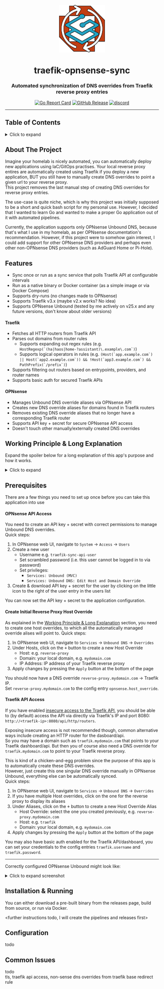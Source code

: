 <div align='center'>
    <img width="150" src="assets/traefik-opnsense-sync-logo.png"  alt='icon'/>
    <h1>traefik-opnsense-sync</h1>
    <h3>Automated synchronization of DNS overrides from Traefik reverse proxy entries</h3>
</div>

<div align='center'>

[![Go Report Card][go-report-card-shield]][go-report-card-url]
[![GitHub Release][github-release-shield]][github-release-url]
[![discord][discord-shield]][discord-url]

</div>

---

## Table of Contents

<details>
    <summary>Click to expand</summary>

<!-- toc -->

- [About The Project](#about-the-project)
- [Features](#features)
    + [Traefik](#traefik)
    + [OPNsense](#opnsense)
- [Working Principle & Long Explanation](#working-principle--long-explanation)
    * [Example scenario](#example-scenario)
    * [How it works](#how-it-works)
- [Prerequisites](#prerequisites)
    + [OPNsense API Access](#opnsense-api-access)
    + [Create Initial Reverse Proxy Host Override](#create-initial-reverse-proxy-host-override)
    + [Traefik API Access](#traefik-api-access)
- [Installation & Running](#installation--running)
- [Configuration](#configuration)
- [Common Issues](#common-issues)

<!-- tocstop -->

</details>

## About The Project

Imagine your homelab is nicely automated, you can automatically deploy new applications using IaC/GitOps practises.
Your local reverse proxy entires are automatically created using Traefik if you deploy a new application,
BUT you still have to manually create DNS overrides to point a given url to your reverse proxy.  
This project removes the last manual step of creating DNS overrides for reverse proxy entries.

The use-case is quite niche, which is why this project was initially supposed to be a short and quick bash script for my
personal use.
However, I decided that I wanted to learn Go and wanted to make a proper Go application out of it with automated
pipelines.

Currently, the application supports only OPNsense Unbound DNS, because that's what I use in my homelab,
as per OPNsense documentation's recommendation. However, if this project were to somehow gain interest,
I could add support for other OPNsense DNS providers and perhaps even other non-OPNsense DNS providers (such as AdGuard
Home or Pi-Hole).

## Features

- Sync once or run as a sync service that polls Traefik API at configurable intervals
- Run as a native binary or Docker container (as a simple image or via Docker Compose)
- Supports dry-runs (no changes made to OPNsense)
- Supports Traefik v3.x (maybe v2.x works? No idea)
- Supports OPNsense Unbound (tested by me actively on v25.x and any future versions, don't know about older versions)

#### Traefik

- Fetches all HTTP routers from Traefik API
- Parses out domains from router rules
    - Supports expanding out regex rules (e.g. ``HostRegexp(`(ha|haos|home-?assistant)\.example\.com`)``)
    - Supports logical operators in rules (e.g.
      ``(Host(`app.example.com`) || Host(`app2.example.com`)) && !Host(`app3.example.com`) && PathPrefix(`/prefix`)``)
- Supports filtering out routers based on entrypoints, providers, and router names
- Supports basic auth for secured Traefik APIs

#### OPNsense

- Manages Unbound DNS override aliases via OPNsense API
- Creates new DNS override aliases for domains found in Traefik routers
- Removes existing DNS override aliases that no longer have a corresponding Traefik router
- Supports API key + secret for secure OPNsense API access
- Doesn't touch other manually/externally created DNS overrides

## Working Principle & Long Explanation

Expand the spoiler below for a long explanation of this app's purpose and how it works.
<details>
<summary>Click to expand</summary>

### Example scenario

You deploy a new local application and want to access the application via `app.mydomain.com`.
So you have a traefik reverse proxy entry (HTTP router & host rule) for `app.mydomain.com` that points to your
application (e.g. `192.168.10.6:1234`).

Great, now you go to `app.mydomain.com` in your browser, but you get 404 (or whatever).
Oh right, it's because your local DNS doesn't know to resolve `app.mydomain.com` to your Traefik reverse proxy.  
Fine, you create a DNS override in your DNS (OPNsense Unbound in this case)  to point `app.mydomain.com` to your Traefik
reverse proxy. Annoying manual step, but whatever.

But now imagine you have 20 applications, maybe you keep adding/removing applications frequently, maybe you have
multiple redirecting aliases for a single application (e.g. both `app.mydomain.com` and `application.mydomain.com` point
to the same application).  
You can imagine how tedious it would become to manually manage all those DNS overrides every time you add/remove an
application or want to add a new alias.  
With this application, you can automatically sync the DNS overrides in OPNsense Unbound based on the Traefik reverse
proxy entries.

### How it works

The Traefik API returns a list of HTTP routers with their properties.
The routers include the host rules that specify the domains they handle.  
Rule example: (unrealistically complex rule, but demonstrates the capabilities)

```
(Host(`app.mydomain.com`) || HostRegexp(`(ha|haos|home-?assistant).mydomain.com`)) && !Host(`app2.mydomain.com`) && PathPrefix(`/prefix`)
```

We can parse out domains that need DNS overrides entries:

- `app.mydomain.com`
- `ha.mydomain.com`
- `haos.mydomain.com`
- `homeassistant.mydomain.com`
- `home-assistant.mydomain.com`

So for each domain above, we need a DNS override entry.  
We could create each of them as DNS host overrides (app.mydomain.com → Traefik IP), but this would clutter the Host
overrides list.  
To solve this problem, OPNsense Unbound supports aliases, where you can map a domain to a specific host override
entry.  
So we create a single host override entry, e.g. `reverse-proxy.mydomain.com` → Traefik IP  
And then we have multiple aliases, e.g. `app.mydomain.com` → `reverse-proxy.mydomain.com`

</details>

## Prerequisites

There are a few things you need to set up once before you can take this application into use

#### OPNsense API Access

You need to create an API key + secret with correct permissions to manage Unbound DNS overrides.  
Quick steps:

1. In OPNsense web UI, navigate to `System` → `Access` → `Users`
2. Create a new user
    - Username e.g. `traefik-sync-api-user`
    - Set scrambled password (i.e. this user cannot be logged in to via password)
    - Set privileges:
        - `Services: Unbound (MVC)`
        - `Services: Unbound DNS: Edit Host and Domain Override`
3. Create & download API key + secret for the user by clicking on the little icon to the right of the user entry in the
   users list

You can now set the API key + secret to the application configuration.

#### Create Initial Reverse Proxy Host Override

As explained in the [Working Principle & Long Explanation](#working-principle--long-explanation) section,
you need to create one host overrides, to which all the automatically managed override alises will point to.
Quick steps:

1. In OPNsense web UI, navigate to `Services` → `Unbound DNS` → `Overrides`
2. Under Hosts, click on the <kbd>+</kbd> button to create a new Host Override
    - Host: e.g. `reverse-proxy`
    - Domain: your local domain, e.g. `mydomain.com`
    - IP Address: IP address of your Traefik reverse proxy
3. Apply changes by pressing the `Apply` button at the bottom of the page

You should now have a DNS override `reverse-proxy.mydomain.com` → Traefik IP.  
Set `reverse-proxy.mydomain.com` to the config entry `opnsense.host_override`.

#### Traefik API Access

If you have
enabled [insecure access to the Traefik API](https://doc.traefik.io/traefik/reference/install-configuration/api-dashboard/#opt-api-insecure),
you should be able to (by default) access the API via directly via Traefik's IP and port 8080:
`http://<traefik-ip>:8080/api/http/routers`.

Exposing insecure access is not recommended though, common alternative ways include creating an HTTP router for the
dasboard/api.  
So you may have a domain such as `traefik.mydomain.com` that points to your Traefik dashboard/api.
But then you of course also need a DNS override for `traefik.mydomain.com` to point to your Traefik reverse proxy.

This is kind of a chicken-and-egg problem since the purpose of this app is to automatically create these DNS
overrides.  
However, just create this one singular DNS override manually in OPNsense Unbound, everything else can be automatically
synced.  
Quick steps:

1. In OPNsense web UI, navigate to `Services` → `Unbound DNS` → `Overrides`
2. If you have multiple Host overrides, click on the one for the reverse proxy to display its aliases
3. Under Aliases, click on the <kbd>+</kbd> button to create a new Host Override Alias
    - Host Override: select the one you created previously, e.g. `reverse-proxy.mydomain.com`
    - Host: e.g. `traefik`
    - Domain: your local domain, e.g. `mydomain.com`
4. Apply changes by pressing the `Apply` button at the bottom of the page

You may also have basic auth enabled for the Traefik API/dashboard, you can set your credentials to the config entries
`traefik.username` and `traefik.password`.

---

Correctly configured OPNsense Unbound might look like:
<details>
<summary>Click to expand screenshot</summary>

![OPNsense Unbound Example](https://i.imgur.com/5yYsm7z.png)

</details>

## Installation & Running

You can either download a pre-built binary from the releases page, build from source, or run via Docker.

<further instructions todo, I will create the pipelines and releases first>

## Configuration

todo

## Common Issues

todo  
tls, traefik api access, non-sense dns overrides from traefik base redirect rule



<!-- MARKDOWN LINKS & IMAGES -->

[go-report-card-shield]: https://goreportcard.com/badge/github.com/0x464e/traefik-opnsense-sync

[go-report-card-url]: https://goreportcard.com/report/github.com/0x464e/traefik-opnsense-sync

[discord-shield]: https://img.shields.io/badge/Discord-join-738ad6?logo=discord&logoColor=white

[discord-url]: https://discord.gg/SQCzaVeBTa

[github-release-shield]: https://img.shields.io/github/v/release/0x464e/traefik-opnsense-sync?logo=github&sort=semver

[github-release-url]: https://github.com/0x464e/traefik-opnsense-sync/releases

